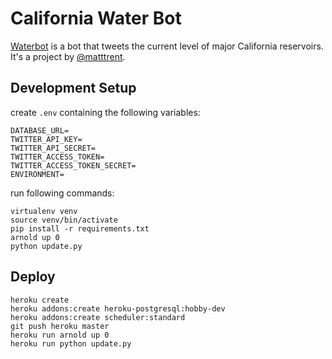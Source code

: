 # California Water Bot

[Waterbot][] is a bot that tweets the current level of major California reservoirs.  It's a project by [@matttrent][matttrent].

[waterbot]:     https://twitter.com/waterbotca
[matttrent]:    https://matttrent.com

## Development Setup

create `.env` containing the following variables:

    DATABASE_URL=
    TWITTER_API_KEY=
    TWITTER_API_SECRET=
    TWITTER_ACCESS_TOKEN=
    TWITTER_ACCESS_TOKEN_SECRET=
    ENVIRONMENT=

run following commands:

    virtualenv venv
    source venv/bin/activate
    pip install -r requirements.txt
    arnold up 0
    python update.py

## Deploy

    heroku create
    heroku addons:create heroku-postgresql:hobby-dev
    heroku addons:create scheduler:standard
    git push heroku master
    heroku run arnold up 0
    heroku run python update.py
